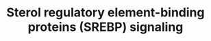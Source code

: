 ---
annotations:
- id: PW:0000454
  parent: classic metabolic pathway
  type: Pathway Ontology
  value: cholesterol biosynthetic pathway
- id: CL:0000182
  parent: native cell
  type: Cell Type Ontology
  value: hepatocyte
- id: PW:0000753
  parent: regulatory pathway
  type: Pathway Ontology
  value: sterol regulatory element-binding protein signaling pathway
- id: PW:0000753
  parent: regulatory pathway
  type: Pathway Ontology
  value: sterol regulatory element-binding protein signaling pathway
- id: DOID:2487
  type: Disease Ontology
  value: obsolete hypercholesterolemia
- id: PW:0000029
  parent: classic metabolic pathway
  type: Pathway Ontology
  value: fatty acid biosynthetic pathway
authors:
- Sabinedaemen
- MaintBot
- Evelo
- Dmb
- Mkutmon
- Ddigles
- Zari
- MirellaKalafati
- Egonw
- Khanspers
- Fehrhart
- Eweitz
description: 'Sterol regulatory element-binding proteins (SREBPs) are membrane-bound
  proteins that act as transcription factors. They regulate lipid, especially cholesterol,
  biosynthesis and uptake at a transcriptional level to maintain cellular lipid homeostasis.
  In addition, SREBP appears to be involved in a variety of other cellular processes.
  This pathway of SREBP focusses on the regulation of lipid metabolism by SREBP. The
  data on which this pathway is based, is derived from a variety of in vitro and in
  vivo studies using different species, including mouse, rat, hamster and human.  This
  pathway served as the basis for a review about SREBP that was published in Genes
  and Nutrition: [http://www.ncbi.nlm.nih.gov/pubmed/23516131 PubMed].  Proteins on
  this pathway have targeted assays available via the [https://assays.cancer.gov/available_assays?wp_id=WP1982
  CPTAC Assay Portal].'
last-edited: 2021-05-07
organisms:
- Homo sapiens
redirect_from:
- /index.php/Pathway:WP1982
- /instance/WP1982
- /instance/WP1982_rr116442
revision: r116442
schema-jsonld:
- '@context': https://schema.org/
  '@id': https://wikipathways.github.io/pathways/WP1982.html
  '@type': Dataset
  creator:
    '@type': Organization
    name: WikiPathways
  description: 'Sterol regulatory element-binding proteins (SREBPs) are membrane-bound
    proteins that act as transcription factors. They regulate lipid, especially cholesterol,
    biosynthesis and uptake at a transcriptional level to maintain cellular lipid
    homeostasis. In addition, SREBP appears to be involved in a variety of other cellular
    processes. This pathway of SREBP focusses on the regulation of lipid metabolism
    by SREBP. The data on which this pathway is based, is derived from a variety of
    in vitro and in vivo studies using different species, including mouse, rat, hamster
    and human.  This pathway served as the basis for a review about SREBP that was
    published in Genes and Nutrition: [http://www.ncbi.nlm.nih.gov/pubmed/23516131
    PubMed].  Proteins on this pathway have targeted assays available via the [https://assays.cancer.gov/available_assays?wp_id=WP1982
    CPTAC Assay Portal].'
  keywords:
  - ACACA
  - ACLY
  - ACS
  - AKT
  - ARC105
  - ATF6
  - CAMP
  - CDK8
  - CREB
  - CYP51A1
  - Cholesterol
  - DBI
  - FASN
  - FDFT
  - FDPS
  - FGF21
  - GPA
  - GSK3
  - Glucose
  - Glutamine
  - HMGCR
  - HMGCS
  - IDI
  - INSIG1
  - INSIG2
  - Insulin
  - LDLR
  - LPIN1
  - LPL
  - LSS
  - LXR
  - MDH
  - MVD
  - NFY
  - Oxysterols
  - PGC-1beta
  - PI3K
  - PKA
  - PPARG
  - PRKAA1
  - PRKAA2
  - PRKAB1
  - PRKAB2
  - PRKAG1
  - 'PRKAG2 '
  - PRKAG3
  - PUFAs
  - RBP4
  - S1P
  - S2P
  - SAR1A
  - SAR1B
  - SCAP
  - SCARB1
  - SCD
  - SEC13
  - SEC23A
  - SEC23B
  - SEC24A
  - SEC24B
  - SEC24C
  - SEC24D
  - SEC31A
  - SEC31B
  - SIRT1
  - SP1
  - SQLE
  - SREBF2
  - SREBP1a,-c
  - SREBP2
  - TRC8
  - UFAs
  - YY1
  - gp78
  - importin beta
  - mTORC1
  - nSREBP
  - nSREBP1a,-c
  - nSREBP2
  license: CC0
  name: Sterol regulatory element-binding proteins (SREBP) signaling
seo: CreativeWork
title: Sterol regulatory element-binding proteins (SREBP) signaling
wpid: WP1982
---